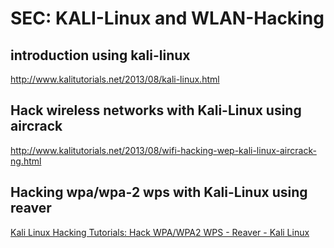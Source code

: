 # SEC: KALI-Linux and WLAN-Hacking


## introduction using kali-linux
<http://www.kalitutorials.net/2013/08/kali-linux.html>


## Hack wireless networks with Kali-Linux using aircrack 

<http://www.kalitutorials.net/2013/08/wifi-hacking-wep-kali-linux-aircrack-ng.html>

## Hacking wpa/wpa-2 wps with Kali-Linux using reaver
[Kali Linux Hacking Tutorials: Hack WPA/WPA2 WPS - Reaver - Kali Linux](http://www.kalitutorials.net/2014/04/hack-wpawpa2-wps-reaver-kali-linux.html)

